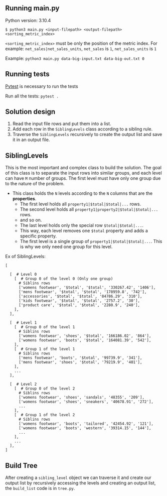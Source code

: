 ## Running main.py

Python version: 3.10.4

`$ python3 main.py <input-filepath> <output-filepath> <sorting_metric_index>`

`<sorting_metric_index>` must be only the position of the metric index. For example:
`net_sales|net_sales_units`, `net_sales` is `1`, `net_sales_units` is `1`

Example:
`python3 main.py data-big-input.txt data-big-out.txt 0`

## Running tests

[Pytest](https://docs.pytest.org/) is necessary to run the tests

Run all the tests: `pytest .`

## Solution design

1. Read the input file rows and put them into a list.
2. Add each row in the `SiblingLevels` class according to a sibling rule.
3. Traverse the `SiblingLevels` recursively to create the output list and save it
   in an output file.

## SiblingLevels

This is the most important and complex class to build the solution. The goal of
this class is to separate the input rows into similar groups, and each level can
have `M` number of groups. The first level must have only one group due to the nature
of the problem.

* This class holds the `N` levels according to the `N` columns that are the
  **properties**.
  * The first level holds all `property1|$total|$total|...` rows.
  * The second level holds all `property1|property2|$total|$total|...` rows.
  * and so on.
  * The last level holds only the special row `$total|$total|...`.
  * This way, each level removes one `$total` property and adds a specific property.
  * The first level is a single group of `property1|$total|$total|...`. This is why
  we only need one group for this level.

Ex of SiblingLevels:
```
[
  
  [  # Level 0
    [  # Group 0 of the level 0 (Only one group)
      # Siblins rows
      ['womens footwear', '$total', '$total', '330267.42', '1406'],
      ['mens footwear', '$total', '$total', '178959.8', '742'],
      ['accessories', '$total', '$total', '84786.29', '310'],
      ['kids footwear', '$total', '$total', '2757.2', '30'],
      ['product care', '$total', '$total', '2280.9', '240'],
    ],
  ],

  [  # Level 1
    [  # Group 0 of the level 1
      # Siblins rows
      ['womens footwear', 'shoes', '$total', '166186.02', '864'],
      ['womens footwear', 'boots', '$total', '164081.39', '542'],
    ],
    [  # Group 1 of the level 1
      # Siblins rows
      ['mens footwear', 'boots', '$total', '99739.9', '341'],
      ['mens footwear', 'shoes', '$total', '79219.9', '401'],
    ],
    ...
  ],
  
  [  # Level 2
    [  # Group 0 of the level 2
      # Siblins rows
      ['womens footwear', 'shoes', 'sandals', '48355', '209'],
      ['womens footwear', 'shoes', 'sneakers', '40678.91', '272'],
      ...
    ],
    [  # Group 1 of the level 2
      # Siblins rows
      ['womens footwear', 'boots', 'tailored', '42454.92', '121'],
      ['womens footwear', 'boots', 'western', '39314.15', '144'],
      ...
    ],
    ...
  ],
]
```

## Build Tree

After creating a `sibling_level` object we can traverse it and create our output
list by recursively accessing the levels and creating an output list,
the `build_list` code is in `tree.py`.
